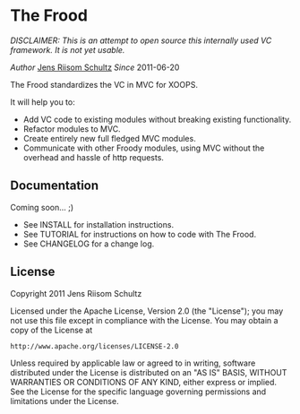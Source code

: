 The Frood
=========

*DISCLAIMER: This is an attempt to open source this internally used VC framework. It is not yet usable.*

*Author* [Jens Riisom Schultz](mailto:ibber_of_crew42@hotmail.com)
*Since*  2011-06-20

The Frood standardizes the VC in MVC for XOOPS.

It will help you to:

  * Add VC code to existing modules without breaking existing functionality.
  * Refactor modules to MVC.
  * Create entirely new full fledged MVC modules.
  * Communicate with other Froody modules, using MVC without the overhead and
    hassle of http requests.


Documentation
-------------

Coming soon... ;)

  * See INSTALL for installation instructions.
  * See TUTORIAL for instructions on how to code with The Frood.
  * See CHANGELOG for a change log.


License
-------

Copyright 2011 Jens Riisom Schultz

Licensed under the Apache License, Version 2.0 (the "License");
you may not use this file except in compliance with the License.
You may obtain a copy of the License at

    http://www.apache.org/licenses/LICENSE-2.0

Unless required by applicable law or agreed to in writing, software
distributed under the License is distributed on an "AS IS" BASIS,
WITHOUT WARRANTIES OR CONDITIONS OF ANY KIND, either express or implied.
See the License for the specific language governing permissions and
limitations under the License.

